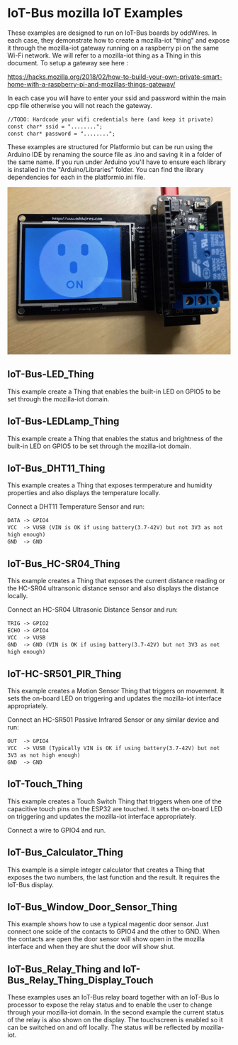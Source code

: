 # IoT-Bus mozilla IoT Examples

These examples are designed to run on IoT-Bus boards by oddWires. In each case, they demonstrate how to create a mozilla-iot "thing" and expose it through the mozilla-iot gateway running on a raspberry pi on the same Wi-Fi network. We will refer to a mozilla-iot thing as a Thing in this document. To setup a gateway see here : 

https://hacks.mozilla.org/2018/02/how-to-build-your-own-private-smart-home-with-a-raspberry-pi-and-mozillas-things-gateway/

In each case you will have to enter your ssid and password within the main cpp file otherwise you will not reach the gateway. 

    //TODO: Hardcode your wifi credentials here (and keep it private)
    const char* ssid = "........";
    const char* password = "........";

These examples are structured for Platformio but can be run using the Arduino IDE by renaming the source file as .ino and saving it in a folder of the same name. If you run under Arduino you'll have to ensure each library is installed in the "Arduino/Libraries" folder. You can find the library dependencies for each in the platformio.ini file.

![Iot-Bus-mozilla-iot-example](RelayOn.jpg)

## IoT-Bus-LED_Thing

This example create a Thing that enables the built-in LED on GPIO5 to be set through the mozilla-iot domain.

## IoT-Bus-LEDLamp_Thing

This example create a Thing that enables the status and brightness of the built-in LED on GPIO5 to be set through the mozilla-iot domain.

## IoT-Bus_DHT11_Thing

This example creates a Thing that exposes termperature and humidity properties and also displays the temperature locally.

Connect a DHT11 Temperature Sensor and run:
    
    DATA -> GPIO4
    VCC  -> VUSB (VIN is OK if using battery(3.7-42V) but not 3V3 as not high enough)
    GND  -> GND

## IoT-Bus_HC-SR04_Thing

This example creates a Thing that exposes the current distance reading or the HC-SR04 ultransonic distance sensor and also displays the distance locally.

Connect an HC-SR04 Ultrasonic Distance Sensor and run:

    TRIG -> GPIO2
    ECHO -> GPIO4
    VCC  -> VUSB
    GND  -> GND (VIN is OK if using battery(3.7-42V) but not 3V3 as not high enough)

## IoT-HC-SR501_PIR_Thing

This example creates a Motion Sensor Thing that triggers on movement. It sets the on-board LED on triggering and updates the mozilla-iot interface appropriately.

Connect an HC-SR501 Passive Infrared Sensor or any similar device and run:
    
    OUT  -> GPIO4 
    VCC  -> VUSB (Typically VIN is OK if using battery(3.7-42V) but not 3V3 as not high enough)    
    GND  -> GND 

## IoT-Touch_Thing

This example creates a Touch Switch Thing that triggers when one of the capacitive touch pins on the ESP32 are touched. It sets the on-board LED on triggering and updates the mozilla-iot interface appropriately.

Connect a wire to GPIO4 and run.   

## IoT-Bus_Calculator_Thing    

This example is a simple integer calculator that creates a Thing that exposes the two numbers, the last function and the result. It requires the IoT-Bus display.

## IoT-Bus_Window_Door_Sensor_Thing

This example shows how to use a typical magentic door sensor. Just connect one soide of the contacts to GPIO4 and the other to GND. When the contacts are open the door sensor will show open in the mozilla interface and when they are shut the door will show shut.

## IoT-Bus_Relay_Thing and IoT-Bus_Relay_Thing_Display_Touch

These examples uses an IoT-Bus relay board together with an IoT-Bus Io processor to expose the relay status and to enable the user to change through your mozilla-iot domain. In the second example the current status of the relay is also shown on the display. The touchscreen is enabled so it can be switched on and off locally. The status will be reflected by mozilla-iot.
